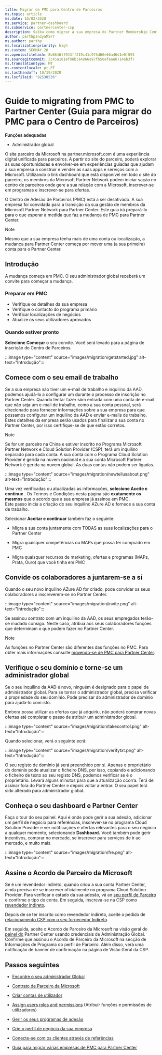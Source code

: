 ```yaml
---
title: Migrar de PMC para Centro de Parceiros
ms.topic: article
ms.date: 10/02/2020
ms.service: partner-dashboard
ms.subservice: partnercenter-csp
description: Saiba como migrar a sua empresa do Partner Membership Center (PMC) para Partner Center, incluindo os passos que precisa de seguir.
author: parthpandyaMSFT
ms.author: parthp
ms.localizationpriority: high
ms.custom: SEOMAY.20
ms.openlocfilehash: 8b6646ff943ff219c41c975d60e66a46d1e0f595
ms.sourcegitcommit: 3c45a181ef86b3a4866e97fb50efeae8714ab3f7
ms.translationtype: MT
ms.contentlocale: pt-PT
ms.lasthandoff: 10/19/2020
ms.locfileid: "92530536"
---
```

# <a name="guide-to-migrating-from-pmc-to-partner-center"></a>Guide to migrating from PMC to Partner Center (Guia para migrar do PMC para o Centro de Parceiros)

**Funções adequadas**

- Administrador global

O site parceiro da Microsoft na partner.microsoft.com é uma experiência digital unificada para parceiros. A partir do site do parceiro, poderá explorar as suas oportunidades e envolver-se em experiências guiadas que ajudam a sua empresa a construir e vender as suas apps e serviços com a Microsoft. Utilizando o link dashboard que está disponível em todo o site do parceiro, os membros da Microsoft Partner Network podem iniciar sação no centro de parceiros onde gere a sua relação com a Microsoft, inscrever-se em programas e inscrever-se para ofertas.

O Centro de Adesão de Parceiros (PMC) está a ser desativado. A sua empresa foi convidada para a transição da sua gestão de membros da Microsoft Partner Network para Partner Center. Este guia irá prepará-lo para o que esperar à medida que faz a mudança de PMC para Partner Center.

>[!NOTE]
>Mesmo que a sua empresa tenha mais de uma conta ou localização, a mudança para Partner Center começa por mover uma (a sua primeira) conta para o Partner Center.

## <a name="get-started"></a>Introdução

A mudança começa em PMC. O seu administrador global receberá um convite para começar a mudança.

### <a name="prepare-in-pmc"></a>Preparar em PMC

- Verifique os detalhes da sua empresa
- Verifique o contacto do programa primário
- Verificar localizações de negócios
- Atualize os seus utilizadores aprovados

### <a name="when-youre-ready"></a>Quando estiver pronto

**Selecione Começar** o seu convite. Você será levado para a página de inscrição do Centro de Parceiros.

:::image type="content" source="images/migration/getstarted.jpg" alt-text="Introdução":::

## <a name="start-with-your-work-email"></a>Comece com o seu email de trabalho

Se a sua empresa não tiver um e-mail de trabalho e inquilino da AAD, podemos ajudá-lo a configurar um durante o processo de inscrição no Partner Center. Quando tentar fazer sôm entrada com uma conta de e-mail que não seja um e-mail de trabalho, como a sua conta pessoal, será direcionado para fornecer informações sobre a sua empresa para que possamos configurar um inquilino da AAD e enviar e-mails de trabalho. Estes detalhes da empresa serão usados para finalizar a sua conta no Partner Center, por isso certifique-se de que estão corretos.

>[!NOTE]
>Se for um parceiro na China e estiver inscrito no Programa Microsoft Partner Network e Cloud Solution Provider (CSP), terá um inquilino separado para cada conta. A sua conta com o Programa Cloud Solution Provider é gerida na nuvem nacional e a sua conta Microsoft Partner Network é gerida na nuvem global. As duas contas não podem ser ligadas.

:::image type="content" source="images/migration/newtellusabout.png" alt-text="Introdução":::

Uma vez verificadas ou atualizadas as informações, **selecione Aceite e continue** .
Os Termos e Condições nesta página são **exatamente os mesmos** que o acordo que a sua empresa já assinou em PMC.  
Este passo inicia a criação do seu inquilino AZure AD e fornece a sua conta de trabalho.

Selecionar **Aceitar e continuar** também faz o seguinte:

- Migra a sua conta juntamente com TODAS as suas localizações para o Partner Center

- Migra quaisquer competências ou MAPs que possa ter comprado em PMC

- Migra quaisquer recursos de marketing, ofertas e programas (MAPs, Prata, Ouro) que você tinha em PMC

## <a name="invite-employees-to-join-you"></a>Convide os colaboradores a juntarem-se a si

Quando o seu novo inquilino AZure AD for criado, pode convidar os seus colaboradores a inscreverem-se no Partner Center.

:::image type="content" source="images/migration/invite.png" alt-text="Introdução":::

Se assinou contrato com um inquilino da AAD, os seus empregados terão-se mudado consigo. Neste caso, atribua aos seus colaboradores funções que determinam o que podem fazer no Partner Center. 

>[!NOTE] 
>As funções no Partner Center são diferentes das funções no PMC. Para obter mais informações consulte [movendo-se de PMC para Partner Center](move-pmc-pc-map.md).

## <a name="verify-your-domain-and-become-a-global-admin"></a>Verifique o seu domínio e torne-se um administrador global  

Se o seu inquilino da AAD é novo, ninguém é designado para o papel de administrador global. Para se tornar o administrador global, precisa verificar a propriedade do seu domínio. Pode precisar do administrador de domínio para ajudá-lo com isto.

Embora possa utilizar as ofertas que já adquiriu, não poderá comprar novas ofertas até completar o passo de atribuir um administrador global.

:::image type="content" source="images/migration/takecontrol.png" alt-text="Introdução":::

Quando selecionar, verá o seguinte ecrã:

:::image type="content" source="images/migration/verifytxt.png" alt-text="Introdução":::

O seu registo de domínio já será preenchido por si. Apenas o proprietário do domínio pode atualizar o ficheiro DNS, por isso, copiando e adicionando o ficheiro de texto ao seu registo DNS, podemos verificar se é o proprietário. Levará alguns minutos para que a atualização ocorra. Terá de assinar fora do Partner Center e depois voltar a entrar. O seu papel terá sido alterado para administrador global.

## <a name="get-acquainted-with-your-dashboard-and-partner-center"></a>Conheça o seu dashboard e Partner Center

Faça o tour do seu painel. Aqui é onde pode gerir a sua adesão, adicionar um perfil de negócio para referências, inscrever-se no programa Cloud Solution Provider e ver notificações e ofertas relevantes para o seu negócio a qualquer momento, selecionando **Dashboard.** Você também pode gerir incentivos, comprar no mercado, se inscrever para serviços de ir ao mercado, e muito mais.  

:::image type="content" source="images/migration/fre.png" alt-text="Introdução":::

## <a name="sign-the-microsoft-partner-agreement"></a>Assine o Acordo de Parceiro da Microsoft

Se é um revendedor indireto, quando criou a sua conta Partner Center, ainda precisa de se inscrever oficialmente no programa Cloud Solution Provider. Para verificar o estado da sua adesão, vá ao [seu perfil de Parceiro](https://partner.microsoft.com/pcv/accountsettings/partnerprofile) e confirme o tipo de conta. Em seguida, inscreva-se na CSP como [revendedor indireto](enrolling-in-the-csp-program.md).

 Depois de se ter inscrito como revendedor indireto, aceite o pedido de [relacionamento CSP com o seu fornecedor Indireto](indirect-reseller-tasks-in-partner-center.md).

Em seguida, aceite o Acordo de Parceiro da Microsoft na visão geral do [painel do](https://partner.microsoft.com/pvc/dashboard) Partner Center usando credenciais de Administração Global. Confirme que assinou o Acordo de Parceiro da Microsoft na secção de Informações de Programa do perfil de Parceiro. Além disso, verá uma notificação de banner de confirmação na página de Visão Geral da CSP. 

## <a name="next-steps"></a>Passos seguintes

- [Encontre o seu administrador Global](become-global-admin.md)

- [Contrato de Parceiro da Microsoft](microsoft-partner-agreement.md)

- [Criar contas de utilizador](create-user-accounts-and-set-permissions.md)

- [Assign users roles and permissions](permissions-overview.md) (Atribuir funções e permissões de utilizadores)

- [Gerir os seus programas de adesão](renew-mpn-offers.md)

- [Crie o perfil de negócio da sua empresa](create-a-marketing-profile.md)

- [Conecte-se com os clientes através de referências](manage-leads.md)

- [Guia para migrar várias empresas de PMC para Partner Center](move-multiple-companies.md)
